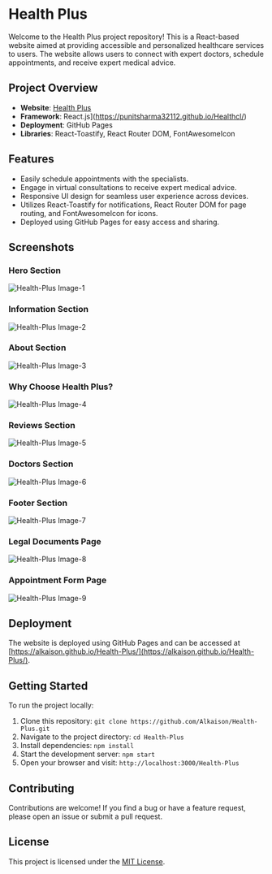 # Health Plus

Welcome to the Health Plus project repository! This is a React-based website aimed at providing accessible and personalized healthcare services to users. The website allows users to connect with expert doctors, schedule appointments, and receive expert medical advice.

## Project Overview

- **Website**: [Health Plus]([)
- **Framework**: React.js](https://punitsharma32112.github.io/Healthcl/)
- **Deployment**: GitHub Pages
- **Libraries**: React-Toastify, React Router DOM, FontAwesomeIcon

## Features

- Easily schedule appointments with the specialists.
- Engage in virtual consultations to receive expert medical advice.
- Responsive UI design for seamless user experience across devices.
- Utilizes React-Toastify for notifications, React Router DOM for page routing, and FontAwesomeIcon for icons.
- Deployed using GitHub Pages for easy access and sharing.

## Screenshots

### Hero Section

![Health-Plus Image-1](https://i.postimg.cc/0Q4839KN/Health-Plus-Image1.png)

### Information Section

![Health-Plus Image-2](https://i.postimg.cc/zvRJY4TF/Health-Plus-Image2.png)

### About Section

![Health-Plus Image-3](https://i.postimg.cc/8zGrwbV0/Health-Plus-Image3.png)

### Why Choose Health Plus?

![Health-Plus Image-4](https://i.postimg.cc/fknMz5Kn/Health-Plus-Image4.png)

### Reviews Section

![Health-Plus Image-5](https://i.postimg.cc/xjkHdCRt/Health-Plus-Image5.png)

### Doctors Section

![Health-Plus Image-6](https://i.postimg.cc/8PM6h0xv/Health-Plus-Image6.png)

### Footer Section

![Health-Plus Image-7](https://i.postimg.cc/sftWGrHy/Health-Plus-Image7.png)

### Legal Documents Page

![Health-Plus Image-8](https://i.postimg.cc/FKskXszb/Health-Plus-Image8.png)

### Appointment Form Page

![Health-Plus Image-9](https://i.postimg.cc/2SxLtBk8/Health-Plus-Image9.png)

## Deployment

The website is deployed using GitHub Pages and can be accessed at [https://alkaison.github.io/Health-Plus/](https://alkaison.github.io/Health-Plus/).

## Getting Started

To run the project locally:

1. Clone this repository: `git clone https://github.com/Alkaison/Health-Plus.git`
2. Navigate to the project directory: `cd Health-Plus`
3. Install dependencies: `npm install`
4. Start the development server: `npm start`
5. Open your browser and visit: `http://localhost:3000/Health-Plus`

## Contributing

Contributions are welcome! If you find a bug or have a feature request, please open an issue or submit a pull request.

## License

This project is licensed under the [MIT License](./LICENSE "Project LICENSE").
